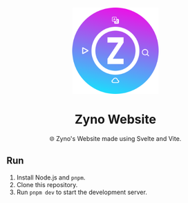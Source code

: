 <p align="center">
<img width="200" height="200" src="https://raw.githubusercontent.com/zyno-us/.github/main/zyno.png">
</p>
<h1 align="center">Zyno Website</h1>
<p align="center">🌐 Zyno's Website made using Svelte and Vite.</p>

## Run
1. Install Node.js and `pnpm`.
2. Clone this repository.
3. Run `pnpm dev` to start the development server.
